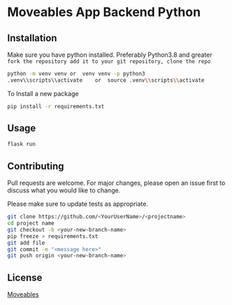 ﻿# Moveables App Backend Python

## Installation

Make sure you have python installed. Preferably Python3.8 and greater\
`fork the repository add it to your git repository, clone the repo`

```bash
python -m venv venv	or	venv venv -p python3
.venv\\scripts\\activate	or	source .venv\\scripts\\activate
```

To Install a new package

```bash
pip install -r requirements.txt
```

## Usage

```bash
flask run
```

## Contributing

Pull requests are welcome. For major changes, please open an issue first
to discuss what you would like to change.

Please make sure to update tests as appropriate.

```bash
git clone https://github.com/<YourUserName>/<projectname>
cd project name
git checkout -b <your-new-branch-name>
pip freeze > requirements.txt
git add file
git commit -m "<message here>"
git push origin <your-new-branch-name>
```

## License

[Moveables](https://examples/com/)
